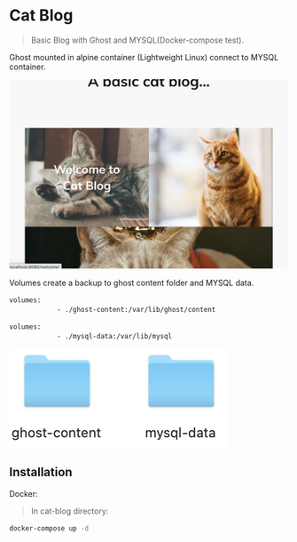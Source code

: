 # Cat Blog
> Basic Blog with Ghost and MYSQL(Docker-compose test).

Ghost mounted in alpine container (Lightweight Linux) connect
to MYSQL container.

![](welcome.png)

Volumes create a backup to ghost content folder and MYSQL data.

```sh
volumes: 
            - ./ghost-content:/var/lib/ghost/content
```
```sh
volumes: 
            - ./mysql-data:/var/lib/mysql
```
![](volumes.png)

## Installation

Docker:
> In cat-blog directory:
```sh
docker-compose up -d
```
